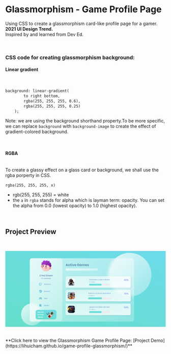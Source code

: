 # Glassmorphism - Game Profile Page 
Using CSS to create a glassmorphism card-like profile page for a gamer.  
**2021 UI Design Trend.**  
Inspired by and learned from Dev Ed.  

<br>

### CSS code for creating glassmorphism background:

#### Linear gradient
<br>

```
background: linear-gradient(
        to right bottom, 
        rgba(255, 255, 255, 0.6), 
        rgba(255, 255, 255, 0.25)
    );
```
Note: we are using the background shorthand property.To be more specific, we can replace ```background``` with ```background-image``` to create the effect of gradient-colored background.

<br>

#### RGBA 
<br>
To create a glassy effect on a glass card or background, we shall use the rgba porperty in CSS. 

```
rgba(255, 255, 255, x)
```
- rgb(255, 255, 255) = white  
- the ```a``` in ```rgba``` stands for alpha which is layman term: opacity. You can set the alpha from 0.0 (lowest opacity) to 1.0 (highest opacity). 

<br>

## Project Preview
<br>

![project_preview](https://github.com/lihuicham/game-profile-glassmorphism/blob/main/assets/images/project_preview.png)

<br>
**Click here to view the Glassmorphism Game Profile Page: 
[Project Demo](https://lihuicham.github.io/game-profile-glassmorphism/)**




